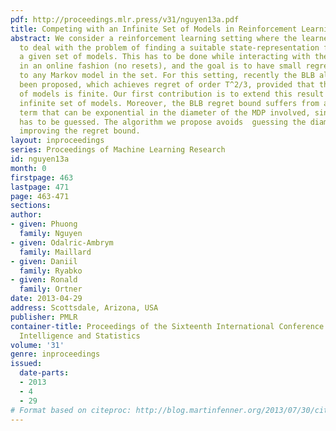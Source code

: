 ```yaml
---
pdf: http://proceedings.mlr.press/v31/nguyen13a.pdf
title: Competing with an Infinite Set of Models in Reinforcement Learning
abstract: We consider a reinforcement learning setting where the learner also has
  to deal with the problem of finding a suitable state-representation function from
  a given set of models. This has to be done while interacting with the environment
  in an online fashion (no resets), and the goal is to have small regret with respect
  to any Markov model in the set. For this setting, recently the BLB algorithm has
  been proposed, which achieves regret of order T^2/3, provided that the given set
  of models is finite. Our first contribution is to extend this result to a countably
  infinite set of models. Moreover, the BLB regret bound suffers from an additive
  term that can be exponential in the diameter of the MDP involved, since the diameter
  has to be guessed. The algorithm we propose avoids  guessing the diameter, thus
  improving the regret bound.
layout: inproceedings
series: Proceedings of Machine Learning Research
id: nguyen13a
month: 0
firstpage: 463
lastpage: 471
page: 463-471
sections: 
author:
- given: Phuong
  family: Nguyen
- given: Odalric-Ambrym
  family: Maillard
- given: Daniil
  family: Ryabko
- given: Ronald
  family: Ortner
date: 2013-04-29
address: Scottsdale, Arizona, USA
publisher: PMLR
container-title: Proceedings of the Sixteenth International Conference on Artificial
  Intelligence and Statistics
volume: '31'
genre: inproceedings
issued:
  date-parts:
  - 2013
  - 4
  - 29
# Format based on citeproc: http://blog.martinfenner.org/2013/07/30/citeproc-yaml-for-bibliographies/
---
```

